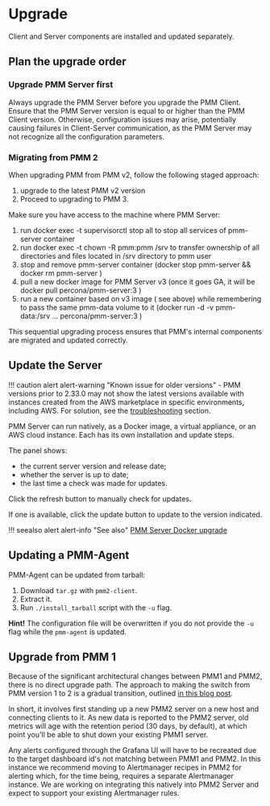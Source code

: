 # Upgrade

Client and Server components are installed and updated separately.


## Plan the upgrade order

### Upgrade PMM Server first

Always upgrade the PMM Server before you upgrade the PMM Client.
Ensure that the PMM Server version is equal to or higher than the PMM Client version. Otherwise, configuration issues may arise, potentially causing failures in Client-Server communication, as the PMM Server may not recognize all the configuration parameters.

### Migrating from PMM 2

When upgrading PMM from PMM v2, follow the following staged approach: 

1. upgrade to the latest PMM v2 version
2. Proceed to upgrading to PMM 3. 

Make sure you have access to the machine where PMM Server: 

1. run docker exec -t <pmm-server> supervisorctl stop all to stop all services of pmm-server container
2. run docker exec -t <pmm-server> chown -R pmm:pmm /srv to transfer ownership of all directories and files located in /srv directory to pmm user
3. stop and remove pmm-server container (docker stop pmm-server && docker rm pmm-server )
4. pull a new docker image for PMM Server v3 (once it goes GA, it will be docker pull percona/pmm-server:3 )
5. run a new container based on v3 image ( see above) while remembering to pass the same pmm-data volume to it (docker run -d -v pmm-data:/srv ... percona/pmm-server:3 )



This sequential upgrading process ensures that PMM's internal components are migrated and updated correctly.

## Update the Server

!!! caution alert alert-warning "Known issue for older versions"
    - PMM versions prior to 2.33.0 may not show the latest versions available with instances created from the AWS marketplace in specific environments, including AWS. For solution, see the [troubleshooting](../how-to/troubleshoot.md#pmm-server-not-showing-latest-versions-available-with-the-instances-created-from-aws) section.


PMM Server can run natively, as a Docker image, a virtual appliance, or an AWS cloud instance. Each has its own installation and update steps.



The panel shows:

- the current server version and release date;
- whether the server is up to date;
- the last time a check was made for updates.

Click the refresh button to manually check for updates.

If one is available, click the update button to update to the version indicated.

!!! seealso alert alert-info "See also"
    [PMM Server Docker upgrade](../setting-up/server/docker.md#upgrade)

## Updating a PMM-Agent

PMM-Agent can be updated from tarball:

 1. Download `tar.gz` with `pmm2-client`.
 2. Extract it.
 3. Run `./install_tarball` script with the `-u` flag.

**Hint!** The configuration file will be overwritten if you do not provide the `-u` flag while the `pmm-agent` is updated.

## Upgrade from PMM 1

Because of the significant architectural changes between PMM1 and PMM2, there is no direct upgrade path. The approach to making the switch from PMM version 1 to 2 is a gradual transition, outlined [in this blog post](https://www.percona.com/blog/2019/11/27/running-pmm1-and-pmm2-clients-on-the-same-host/).

In short, it involves first standing up a new PMM2 server on a new host and connecting clients to it. As new data is reported to the PMM2 server, old metrics will age with the retention period (30 days, by default), at which point you'll be able to shut down your existing PMM1 server.

Any alerts configured through the Grafana UI will have to be recreated due to the target dashboard id's not matching between PMM1 and PMM2.  In this instance we recommend moving to Alertmanager recipes in PMM2 for alerting which, for the time being, requires a separate Alertmanager instance. We are working on integrating this natively into PMM2 Server and expect to support your existing Alertmanager rules.
